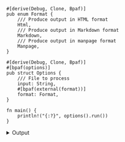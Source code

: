 
```no_run
#[derive(Debug, Clone, Bpaf)]
pub enum Format {
    /// Produce output in HTML format
    Html,
    /// Produce output in Markdown format
    Markdown,
    /// Produce output in manpage format
    Manpage,
}

#[derive(Debug, Clone, Bpaf)]
#[bpaf(options)]
pub struct Options {
    /// File to process
    input: String,
    #[bpaf(external(format))]
    format: Format,
}

fn main() {
    println!("{:?}", options().run())
}
```

<details><summary>Output</summary>

Help message lists all possible options


<div class='bpaf-doc'>
$ app --help<br>
<p><b>Usage</b>: <tt><b>app</b></tt> <tt><b>--input</b></tt>=<tt><i>ARG</i></tt> (<tt><b>--html</b></tt> | <tt><b>--markdown</b></tt> | <tt><b>--manpage</b></tt>)</p><p><div>
<b>Available options:</b></div><dl><dt><tt><b>    --input</b></tt>=<tt><i>ARG</i></tt></dt>
<dd>File to process</dd>
<dt><tt><b>    --html</b></tt></dt>
<dd>Produce output in HTML format</dd>
<dt><tt><b>    --markdown</b></tt></dt>
<dd>Produce output in Markdown format</dd>
<dt><tt><b>    --manpage</b></tt></dt>
<dd>Produce output in manpage format</dd>
<dt><tt><b>-h</b></tt>, <tt><b>--help</b></tt></dt>
<dd>Prints help information</dd>
</dl>
</p>
<style>
div.bpaf-doc {
    padding: 14px;
    background-color:var(--code-block-background-color);
    font-family: "Source Code Pro", monospace;
    margin-bottom: 0.75em;
}
div.bpaf-doc dt { margin-left: 1em; }
div.bpaf-doc dd { margin-left: 3em; }
div.bpaf-doc dl { margin-top: 0; padding-left: 1em; }
div.bpaf-doc  { padding-left: 1em; }
</style>
</div>


Parser accepts one and only one value from enum in this example


<div class='bpaf-doc'>
$ app --input Cargo.toml --html<br>
Options { input: "Cargo.toml", format: Html }
</div>


<div class='bpaf-doc'>
$ app --input Cargo.toml --manpage<br>
Options { input: "Cargo.toml", format: Manpage }
</div>



<div class='bpaf-doc'>
$ app --input hello<br>
<b>Error:</b> expected <tt><b>--html</b></tt>, <tt><b>--markdown</b></tt>, or more, pass <tt><b>--help</b></tt> for usage information
<style>
div.bpaf-doc {
    padding: 14px;
    background-color:var(--code-block-background-color);
    font-family: "Source Code Pro", monospace;
    margin-bottom: 0.75em;
}
div.bpaf-doc dt { margin-left: 1em; }
div.bpaf-doc dd { margin-left: 3em; }
div.bpaf-doc dl { margin-top: 0; padding-left: 1em; }
div.bpaf-doc  { padding-left: 1em; }
</style>
</div>

</details>